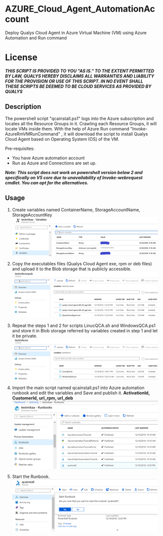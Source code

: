 # AZURE_Cloud_Agent_AutomationAccount
Deploy Qualys Cloud Agent in Azure Virtual Machine (VM) using Azure Automation and Run command

# License
_**THIS SCRIPT IS PROVIDED TO YOU "AS IS."  TO THE EXTENT PERMITTED BY LAW, QUALYS HEREBY DISCLAIMS ALL WARRANTIES AND LIABILITY FOR THE PROVISION OR USE OF THIS SCRIPT.  IN NO EVENT SHALL THESE SCRIPTS BE DEEMED TO BE CLOUD SERVICES AS PROVIDED BY QUALYS**_

## Description
The powershell script "qcainstall.ps1" logs into the Azure subscription and locates all the Resource Groups in it. Crawling each Resource Groups, it will locate VMs inside them. With the help of Azure Run command "Invoke-AzureRmVMRunCommand" , it will download the script to install Qualys Cloud Agent based on Operating System (OS) of the VM.

Pre-requisites:
* You have Azure automation account
* Run as Azure and Connections are set up.

**_Note: This script does not work on powershell version below 2 and specifically on V5 core due to unavailability of Invoke-webrequest cmdlet. You can opt for the alternatives._**

## Usage

1. Create variables named ContainerName, StorageAccountName, StorageAccountKey
![Image1](variables.PNG?raw=true "Title")

2. Copy the executables files (Qualys Cloud Agent exe, rpm or deb files) and upload it to the Blob storage that is publicly accessible.
![Image2](executables.PNG?raw=true "Title")

3. Repeat the steps 1 and 2 for scripts LinucQCA.sh and WindowsQCA.ps1 and store it in Blob storage referred by variables created in step 1 and let it be private.
![Image2](scripts.PNG?raw=true "Title")

4. Import the main script named qcainstall.ps1 into Azure automation runbook and edit the variables and Save and publish it.
**ActivationId, CustomerId, url_rpm, url_deb**
![Image2](runbooks.PNG?raw=true "Title")

5. Start the Runbook.
![Image2](startrunbook.PNG?raw=true "Title")




